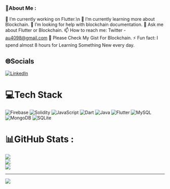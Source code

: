 ### 💫About Me :
🔭 I’m currently working on Flutter.\n
🌱 I’m currently learning more about Blockchain.
🤔 I’m looking for help with blockchain documentation.
💬 Ask me about Flutter or Blockchain.
📫 How to reach me: Twitter - au4098@gmail.com
👯 Please Check My Gist For Blockchain.
⚡ Fun fact: I spend almost  8 hours for Learning Something New every day.

## 🌐Socials
[![LinkedIn](https://img.shields.io/badge/LinkedIn-%230077B5.svg?logo=linkedin&logoColor=white)](https://linkedin.com/in/https://www.linkedin.com/in/asad-ullah-b66112142/) 

# 💻Tech Stack
![Firebase](https://img.shields.io/badge/firebase-%23039BE5.svg?style=plastic&logo=firebase) ![Solidity](https://img.shields.io/badge/Solidity-%23363636.svg?style=plastic&logo=solidity&logoColor=white) ![JavaScript](https://img.shields.io/badge/javascript-%23323330.svg?style=plastic&logo=javascript&logoColor=%23F7DF1E) ![Dart](https://img.shields.io/badge/dart-%230175C2.svg?style=plastic&logo=dart&logoColor=white) ![Java](https://img.shields.io/badge/java-%23ED8B00.svg?style=plastic&logo=java&logoColor=white) ![Flutter](https://img.shields.io/badge/Flutter-%2302569B.svg?style=plastic&logo=Flutter&logoColor=white) ![MySQL](https://img.shields.io/badge/mysql-%2300f.svg?style=plastic&logo=mysql&logoColor=white) ![MongoDB](https://img.shields.io/badge/MongoDB-%234ea94b.svg?style=plastic&logo=mongodb&logoColor=white) ![SQLite](https://img.shields.io/badge/sqlite-%2307405e.svg?style=plastic&logo=sqlite&logoColor=white)
# 📊GitHub Stats :
![](https://github-readme-stats.vercel.app/api?username=asadu43&theme=city_light&hide_border=false&include_all_commits=false&count_private=false)<br/>
![](https://github-readme-streak-stats.herokuapp.com/?user=asadu43&theme=city_light&hide_border=false)<br/>
![](https://github-readme-stats.vercel.app/api/top-langs/?username=asadu43&theme=city_light&hide_border=false&include_all_commits=false&count_private=false&layout=compact)

---
[![](https://visitcount.itsvg.in/api?id=asadu43&icon=0&color=0)](https://visitcount.itsvg.in)
